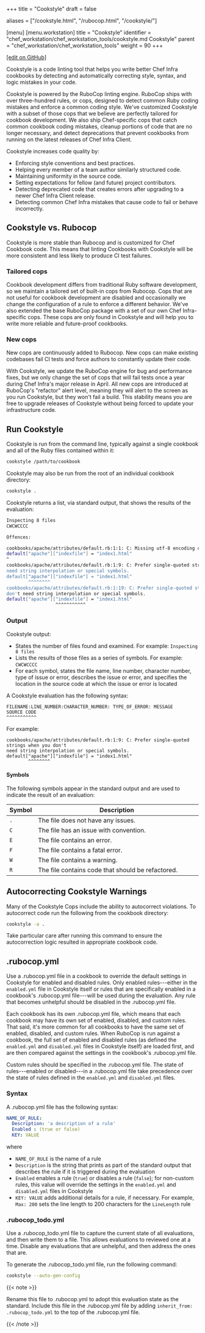+++
title = "Cookstyle"
draft = false

aliases = ["/cookstyle.html", "/rubocop.html", "/cookstyle/"]

[menu]
  [menu.workstation]
    title = "Cookstyle"
    identifier = "chef_workstation/chef_workstation_tools/cookstyle.md Cookstyle"
    parent = "chef_workstation/chef_workstation_tools"
    weight = 90
+++

[\[edit on GitHub\]](https://github.com/chef/chef-workstation/blob/master/docs-chef-io/content/workstation/cookstyle.md)

Cookstyle is a code linting tool that helps you write better Chef Infra
cookbooks by detecting and automatically correcting style, syntax, and
logic mistakes in your code.

Cookstyle is powered by the RuboCop linting engine. RuboCop ships with
over three-hundred rules, or cops, designed to detect common Ruby coding
mistakes and enforce a common coding style. We've customized Cookstyle
with a subset of those cops that we believe are perfectly tailored for
cookbook development. We also ship Chef-specific cops that catch common
cookbook coding mistakes, cleanup portions of code that are no longer
necessary, and detect deprecations that prevent cookbooks from running
on the latest releases of Chef Infra Client.

Cookstyle increases code quality by:

-   Enforcing style conventions and best practices.
-   Helping every member of a team author similarly structured code.
-   Maintaining uniformity in the source code.
-   Setting expectations for fellow (and future) project contributors.
-   Detecting deprecated code that creates errors after upgrading to a
    newer Chef Infra Client release.
-   Detecting common Chef Infra mistakes that cause code to fail or
    behave incorrectly.

## Cookstyle vs. Rubocop

Cookstyle is more stable than Rubocop and is customized for Chef
Cookbook code. This means that linting Cookbooks with Cookstyle will be
more consistent and less likely to produce CI test failures.

### Tailored cops

Cookbook development differs from traditional Ruby software development,
so we maintain a tailored set of built-in cops from Rubocop. Cops that
are not useful for cookbook development are disabled and occasionally we
change the configuration of a rule to enforce a different behavior.
We've also extended the base RuboCop package with a set of our own Chef
Infra-specific cops. These cops are only found in Cookstyle and will
help you to write more reliable and future-proof cookbooks.

### New cops

New cops are continuously added to Rubocop. New cops can make existing
codebases fail CI tests and force authors to constantly update their
code.

With Cookstyle, we update the RuboCop engine for bug and performance
fixes, but we only change the set of cops that will fail tests once a
year during Chef Infra's major release in April. All new cops are
introduced at RuboCop's "refactor" alert level, meaning they will alert
to the screen as you run Cookstyle, but they won't fail a build. This
stability means you are free to upgrade releases of Cookstyle without
being forced to update your infrastructure code.

## Run Cookstyle

Cookstyle is run from the command line, typically against a single
cookbook and all of the Ruby files contained within it:

``` bash
cookstyle /path/to/cookbook
```

Cookstyle may also be run from the root of an individual cookbook
directory:

``` bash
cookstyle .
```

Cookstyle returns a list, via standard output, that shows the results of
the evaluation:

``` bash
Inspecting 8 files
CWCWCCCC

Offences:

cookbooks/apache/attributes/default.rb:1:1: C: Missing utf-8 encoding comment.
default["apache"]["indexfile"] = "index1.html"
^
cookbooks/apache/attributes/default.rb:1:9: C: Prefer single-quoted strings when you don't
need string interpolation or special symbols.
default["apache"]["indexfile"] = "index1.html"
        ^^^^^^^^
cookbooks/apache/attributes/default.rb:1:19: C: Prefer single-quoted strings when you
don't need string interpolation or special symbols.
default["apache"]["indexfile"] = "index1.html"
                  ^^^^^^^^^^^
```

### Output

Cookstyle output:

-   States the number of files found and examined. For example:
    `Inspecting 8 files`
-   Lists the results of those files as a series of symbols. For
    example: `CWCWCCCC`
-   For each symbol, states the file name, line number, character
    number, type of issue or error, describes the issue or error, and
    specifies the location in the source code at which the issue or
    error is located

A Cookstyle evaluation has the following syntax:

``` none
FILENAME:LINE_NUMBER:CHARACTER_NUMBER: TYPE_OF_ERROR: MESSAGE
SOURCE CODE
^^^^^^^^^^^
```

For example:

``` none
cookbooks/apache/attributes/default.rb:1:9: C: Prefer single-quoted strings when you don't
need string interpolation or special symbols.
default["apache"]["indexfile"] = "index1.html"
        ^^^^^^^^
```

#### Symbols

The following symbols appear in the standard output and are used to
indicate the result of an evaluation:

<table>
<colgroup>
<col style="width: 12%" />
<col style="width: 87%" />
</colgroup>
<thead>
<tr class="header">
<th>Symbol</th>
<th>Description</th>
</tr>
</thead>
<tbody>
<tr class="odd">
<td><code>.</code></td>
<td>The file does not have any issues.</td>
</tr>
<tr class="even">
<td><code>C</code></td>
<td>The file has an issue with convention.</td>
</tr>
<tr class="odd">
<td><code>E</code></td>
<td>The file contains an error.</td>
</tr>
<tr class="even">
<td><code>F</code></td>
<td>The file contains a fatal error.</td>
</tr>
<tr class="odd">
<td><code>W</code></td>
<td>The file contains a warning.</td>
</tr>
<tr class="even">
<td><code>R</code></td>
<td>The file contains code that should be refactored.</td>
</tr>
</tbody>
</table>

## Autocorrecting Cookstyle Warnings

Many of the Cookstyle Cops include the ability to autocorrect
violations. To autocorrect code run the following from the cookbook
directory:

``` bash
cookstyle -a .
```

Take particular care after running this command to ensure the
autocorrection logic resulted in appropriate cookbook code.

## .rubocop.yml

Use a .rubocop.yml file in a cookbook to override the default settings
in Cookstyle for enabled and disabled rules. Only enabled rules---either
in the `enabled.yml` file in Cookstyle itself or rules that are
specifically enabled in a cookbook's .rubocop.yml file---will be used
during the evaluation. Any rule that becomes unhelpful should be
disabled in the .rubocop.yml file.

Each cookbook has its own .rubocop.yml file, which means that each
cookbook may have its own set of enabled, disabled, and custom rules.
That said, it's more common for all cookbooks to have the same set of
enabled, disabled, and custom rules. When RuboCop is run against a
cookbook, the full set of enabled and disabled rules (as defined the
`enabled.yml` and `disabled.yml` files in Cookstyle itself) are loaded
first, and are then compared against the settings in the cookbook's
.rubocop.yml file.

Custom rules should be specified in the .rubocop.yml file. The state of
rules---enabled or disabled---in a .rubocop.yml file take precedence
over the state of rules defined in the `enabled.yml` and `disabled.yml`
files.

### Syntax

A .rubocop.yml file has the following syntax:

``` yaml
NAME_OF_RULE:
  Description: 'a description of a rule'
  Enabled : (true or false)
  KEY: VALUE
```

where

-   `NAME_OF_RULE` is the name of a rule
-   `Description` is the string that prints as part of the standard
    output that describes the rule if it is triggered during the
    evaluation
-   `Enabled` enables a rule (`true`) or disables a rule (`false`); for
    non-custom rules, this value will override the settings in the
    `enabled.yml` and `disabled.yml` files in Cookstyle
-   `KEY: VALUE` adds additional details for a rule, if necessary. For
    example, `Max: 200` sets the line length to 200 characters for the
    `LineLength` rule

### .rubocop_todo.yml

Use a .rubocop_todo.yml file to capture the current state of all
evaluations, and then write them to a file. This allows evaluations to
reviewed one at a time. Disable any evaluations that are unhelpful, and
then address the ones that are.

To generate the .rubocop_todo.yml file, run the following command:

``` bash
cookstyle --auto-gen-config
```

{{< note >}}

Rename this file to .rubocop.yml to adopt this evaluation state as the
standard. Include this file in the .rubocop.yml file by adding
`inherit_from: .rubocop_todo.yml` to the top of the .rubocop.yml file.

{{< /note >}}
